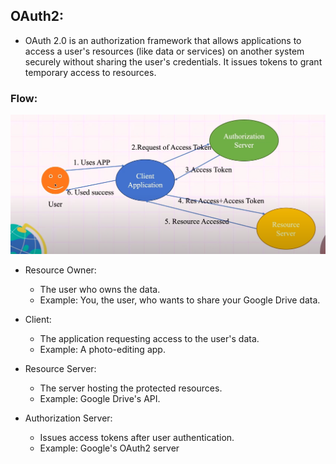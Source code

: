 ## OAuth2:

- OAuth 2.0 is an authorization framework that allows applications to access a user's resources (like data or services) on another system securely without sharing the user's credentials. It issues tokens to grant temporary access to resources.

### Flow: 

![alt text]({B5FC8E6D-55B6-4CEC-9A47-965526A1ECF4}.png)

- Resource Owner:
    - The user who owns the data.
    - Example: You, the user, who wants to share your Google Drive data.

- Client:
    - The application requesting access to the user's data.
    - Example: A photo-editing app.

- Resource Server:
    - The server hosting the protected resources.
    - Example: Google Drive's API.

- Authorization Server:
    - Issues access tokens after user authentication.
    - Example: Google's OAuth2 server